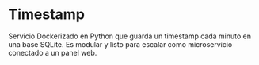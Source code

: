 # Timestamp
Servicio Dockerizado en Python que guarda un timestamp cada minuto en una base SQLite. Es modular y listo para escalar como microservicio conectado a un panel web.
